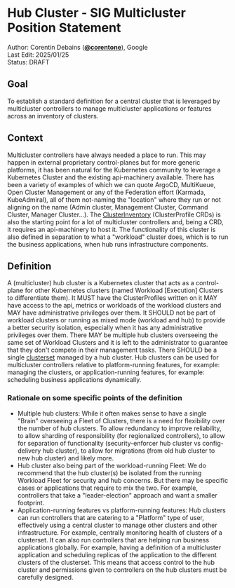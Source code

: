 # Hub Cluster - SIG Multicluster Position Statement

Author: Corentin Debains (**[@corentone](https://github.com/corentone)**), Google  
Last Edit: 2025/01/25  
Status: DRAFT

## Goal
To establish a standard definition for a central cluster that is leveraged by multicluster 
controllers to manage multicluster applications or features across an inventory of clusters.

## Context
Multicluster controllers have always needed a place to run. This may happen in external
proprietary control-planes but for more generic platforms, it has been natural for the
Kubernetes community to leverage a Kubernetes Cluster and the existing api-machinery
available. There has been a variety of examples of which we can quote ArgoCD, MultiKueue, Open Cluster Management
or any of the Federation effort (Karmada, KubeAdmiral), all of them not-naming the "location"
where they run or not aligning on the name (Admin cluster, Management Cluster, Command Cluster, Manager Cluster...). 
The [ClusterInventory](https://github.com/kubernetes/enhancements/blob/master/keps/sig-multicluster/4322-cluster-inventory/README.md)
(ClusterProfile CRDs) is also the starting point for a lot of multicluster controllers and, 
being a CRD, it requires an api-machinery to host it. The functionality of this cluster is also
defined in separation to what a "workload" cluster does, which is to run the business applications,
when hub runs infrastructure components.

## Definition

A (multicluster) hub cluster is a Kubernetes cluster that acts as a 
control-plane for other Kubernetes clusters (named Workload [Execution] Clusters to differentiate
them). It MUST have the ClusterProfiles written on it MAY have access to the api, metrics or
workloads of the workload clusters and MAY have administrative privileges over them. It 
SHOULD not be part of workload clusters or running as mixed mode (workload and hub) to provide a better
security isolation, especially when it has any administrative privileges over them.
There MAY be multiple hub clusters overseeing the same set of Workload Clusters
and it is left to the administrator to guarantee that they don't compete in their
management tasks. There SHOULD be a single [clusterset](https://multicluster.sigs.k8s.io/api-types/cluster-set/)
managed by a hub cluster. Hub clusters can be used for multicluster controllers relative to platform-running features,
for example: managing the clusters, or application-running features, for example: scheduling business
applications dynamically.

### Rationale on some specific points of the definition

* Multiple hub clusters: While it often makes sense to have a single "Brain" overseeing
 a Fleet of Clusters, there is a need for flexibility over the number of hub clusters. To
 allow redundancy to improve reliability, to allow sharding of responsibility (for regionalized
 controllers), to allow for separation of functionality (security-enforcer hub cluster vs
 config-delivery hub cluster), to allow for migrations (from old hub cluster to new
 hub cluster) and likely more.
* Hub cluster also being part of the workload-running Fleet: We do recommend that the
 hub cluster(s) be isolated from the running Workload Fleet for security and hub
 concerns. But there may be specific cases or applications that require to mix the two. For example,
 controllers that take a "leader-election" approach and want a smaller footprint.
* Application-running features vs platform-running features: Hub clusters can run controllers
  that are catering to a "Platform" type of user, effectively using a central cluster to manage other clusters and
  other infrastructure. For example, centrally monitoring health of clusters of a clusterset. It can also run
  controllers that are helping run business applications globally. For example, having a definition of a multicluster
  application and scheduling replicas of the application to the different clusters of the clusterset.
  This means that access control to the hub cluster and permissions given to controllers on the hub
  clusters must be carefully designed.
